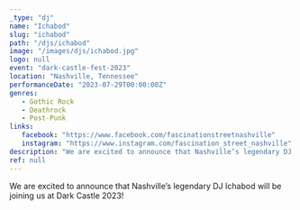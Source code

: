 ```yaml
---
_type: "dj"
name: "Ichabod"
slug: "ichabod"
path: "/djs/ichabod"
image: "/images/djs/ichabod.jpg"
logo: null
event: "dark-castle-fest-2023"
location: "Nashville, Tennessee"
performanceDate: "2023-07-29T00:00:00Z"
genres:
   - Gothic Rock
   - Deathrock
   - Post-Punk
links:
   facebook: "https://www.facebook.com/fascinationstreetnashville"
   instagram: "https://www.instagram.com/fascination_street_nashville"
description: "We are excited to announce that Nashville’s legendary DJ Ichabod will be joining us at Dark Castle 2023! "
ref: null
---
```


We are excited to announce that Nashville’s legendary DJ Ichabod will be joining us at Dark Castle 2023!
